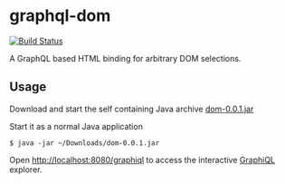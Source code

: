 # graphql-dom

[![Build Status](https://travis-ci.org/dgf/graphql-dom.svg?branch=master)](https://travis-ci.org/dgf/graphql-dom)

A GraphQL based HTML binding for arbitrary DOM selections.

## Usage

Download and start the self containing Java archive [dom-0.0.1.jar](https://github.com/dgf/graphql-dom/releases/download/v0.0.1/dom-0.0.1.jar)

Start it as a normal Java application

```shell
$ java -jar ~/Downloads/dom-0.0.1.jar
```

Open [http://localhost:8080/graphiql](http://localhost:8080/graphiql)
to access the interactive [GraphiQL](https://github.com/graphql/graphiql) explorer.
